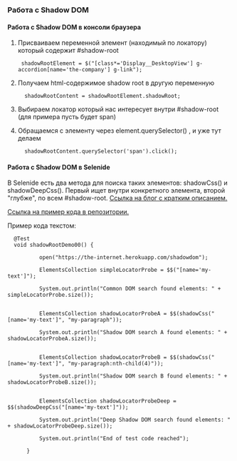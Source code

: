 ### Работа с Shadow DOM


#### Работа с Shadow DOM в консоли браузера 


1. Присваиваем переменной элемент (находимый по локатору) который содержит #shadow-root  
   
        shadowRootElement = $("[class*='Display__DesktopView'] g-accordion[name='the-company'] g-link");

2. Получаем html-содержимое shadow root в другую переменную  

         shadowRootContent = shadowRootElement.shadowRoot;

3. Выбираем локатор который нас интересует внутри #shadow-root (для примера пусть будет span)


4. Обращаемся с элементу через element.querySelector() , и уже тут делаем 
 
         shadowRootContent.querySelector('span').click();



#### Работа с Shadow DOM в Selenide

В Selenide есть два метода для поиска таких элементов: shadowCss() и shadowDeepCss(). 
Первый ищет внутри конкретного элемента, второй "глубже", по всем #shadow-root. 
[Ссылка на блог с кратким описанием.](https://ru.selenide.org/2022/09/24/selenide-6.8.0/)

[Ссылка на пример кода в репозитории.](../../src/test/java/examples/ShadowRootDemo.java) 

Пример кода текстом:

      @Test
      void shadowRootDemo00() {
      
              open("https://the-internet.herokuapp.com/shadowdom");
      
              ElementsCollection simpleLocatorProbe = $$("[name='my-text']");
      
              System.out.println("Common DOM search found elements: " + simpleLocatorProbe.size());
      
      
              ElementsCollection shadowLocatorProbeA = $$(shadowCss("[name='my-text']", "my-paragraph"));
      
              System.out.println("Shadow DOM search A found elements: " + shadowLocatorProbeA.size());
      
      
              ElementsCollection shadowLocatorProbeB = $$(shadowCss("[name='my-text']", "my-paragraph:nth-child(4)"));
      
              System.out.println("Shadow DOM search B found elements: " + shadowLocatorProbeB.size());
      
      
              ElementsCollection shadowLocatorProbeDeep = $$(shadowDeepCss("[name='my-text']"));
      
              System.out.println("Deep Shadow DOM search found elements: " + shadowLocatorProbeDeep.size());
      
              System.out.println("End of test code reached");
      
          }

